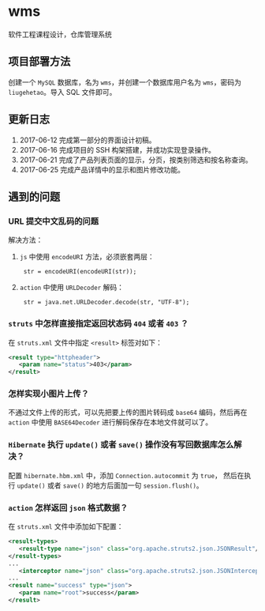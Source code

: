 # wms

软件工程课程设计，仓库管理系统

## 项目部署方法

创建一个 `MySQL` 数据库，名为 `wms`，并创建一个数据库用户名为 `wms`，密码为
`liugehetao`。导入 SQL 文件即可。

## 更新日志

1. 2017-06-12 完成第一部分的界面设计初稿。
2. 2017-06-16 完成项目的 SSH 构架搭建，并成功实现登录操作。
3. 2017-06-21 完成了产品列表页面的显示，分页，按类别筛选和按名称查询。
4. 2017-06-25 完成产品详情中的显示和图片修改功能。

## 遇到的问题

### URL 提交中文乱码的问题

解决方法：

1. `js` 中使用 `encodeURI` 方法，必须嵌套两层：

		str = encodeURI(encodeURI(str)); 
		
2. `action` 中使用 `URLDecoder` 解码：

		str = java.net.URLDecoder.decode(str, "UTF-8");

### `struts` 中怎样直接指定返回状态码 `404` 或者 `403` ？

在 `struts.xml` 文件中指定 `<result>` 标签对如下：

```xml
<result type="httpheader">
   <param name="status">403</param>
</result>
```
   
### 怎样实现小图片上传？

不通过文件上传的形式，可以先把要上传的图片转码成 `base64` 编码，然后再在
`action` 中使用 `BASE64Decoder` 进行解码保存在本地文件就可以了。
   
### `Hibernate` 执行 `update()` 或者 `save()` 操作没有写回数据库怎么解决？

配置 `hibernate.hbm.xml` 中，添加 `Connection.autocommit` 为 `true`，
然后在执行 `update()` 或者 `save()` 的地方后面加一句 `session.flush()`。
   
### `action` 怎样返回 `json` 格式数据？

在 `struts.xml` 文件中添加如下配置：

```xml
<result-types>
   <result-type name="json" class="org.apache.struts2.json.JSONResult"/>
</result-types>
...
   <interceptor name="json" class="org.apache.struts2.json.JSONInterceptor"/>
...
<result name="success" type="json">
   <param name="root">success</param>
</result>
```